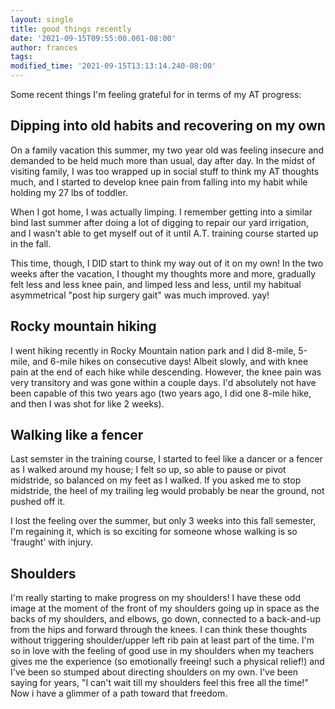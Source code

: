 ```yaml
---
layout: single
title: good things recently
date: '2021-09-15T09:55:00.001-08:00'
author: frances
tags:
modified_time: '2021-09-15T13:13:14.240-08:00'
---
```


Some recent things I'm feeling grateful for in terms of my AT progress:

Dipping into old habits and recovering on my own
----

On a family vacation this summer, my two year old was feeling insecure and demanded to be held much more than usual, day after day.  In the midst of visiting family, I was too wrapped up in social stuff to think my AT thoughts much, and I started to develop knee pain from falling into my habit while holding my 27 lbs of toddler. 

When I got home, I was actually limping. I remember getting into a similar bind last summer after doing a lot of digging to repair our yard irrigation, and I wasn't able to get myself out of it until A.T. training course started up in the fall.

This time, though, I DID start to think my way out of it on my own! In the two weeks after the vacation, I thought my thoughts more and more, gradually felt less and less knee pain, and limped less and less, until my habitual asymmetrical "post hip surgery gait" was much improved. yay! 

Rocky mountain hiking
----

I went hiking recently in Rocky Mountain nation park and I did 8-mile, 5-mile, and 6-mile hikes on consecutive days! Albeit slowly, and with knee pain at the end of each hike while descending. However, the knee pain was very transitory and was gone within a couple days. I'd absolutely not have been capable of this two years ago (two years ago, I did one 8-mile hike, and then I was shot for like 2 weeks). 


Walking like a fencer
----

Last semster in the training course, I started to feel like a dancer or a fencer as I walked around my house; I felt so up, so able to pause or pivot midstride, so balanced on my feet as  I walked. If you asked me to stop midstride, the heel of my trailing leg would probably be near the ground, not pushed off it.

I lost the feeling over the summer, but only 3 weeks into this fall semester, I'm regaining it, which is so exciting for someone whose walking is so 'fraught' with injury.

Shoulders
----


I'm really starting to make progress on my shoulders! I have these odd image at the moment of the front of my shoulders going up in space as the backs of my shoulders, and elbows, go down, connected to a back-and-up from the hips and forward through the knees. I can think these thoughts without triggering shoulder/upper left rib pain at least part of the time. I'm so in love with the feeling of good use in my shoulders when my teachers gives me the experience (so emotionally freeing! such a physical relief!) and I've been so stumped about directing shoulders on my own. I've been saying for years, "I can't wait till my shoulders feel this free all the time!" Now i have a glimmer of a path toward that freedom.









